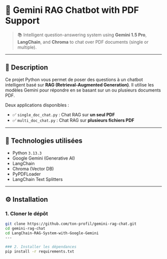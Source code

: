 # 🤖 Gemini RAG Chatbot with PDF Support

> 📚 Intelligent question-answering system using **Gemini 1.5 Pro**, **LangChain**, and **Chroma** to chat over PDF documents (single or multiple).

---

## 📌 Description

Ce projet Python vous permet de poser des questions à un chatbot intelligent basé sur **RAG (Retrieval-Augmented Generation)**. Il utilise les modèles Gemini pour répondre en se basant sur un ou plusieurs documents PDF.

Deux applications disponibles :

- ✅ `single_doc_chat.py` : Chat RAG sur **un seul PDF**
- ✅ `multi_doc_chat.py` : Chat RAG sur **plusieurs fichiers PDF**

---

## 🧰 Technologies utilisées

- Python `3.13.3`
- Google Gemini (Generative AI)
- LangChain
- Chroma (Vector DB)
- PyPDFLoader
- LangChain Text Splitters

---

## ⚙️ Installation

### 1. Cloner le dépôt

```bash
git clone https://github.com/ton-profil/gemini-rag-chat.git
cd gemini-rag-chat
cd LangChain-RAG-System-with-Google-Gemini
---

### 2. Installer les dépendances
pip install -r requirements.txt



